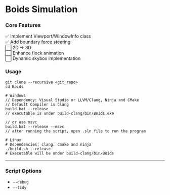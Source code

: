 # Boids Simulation

### Core Features
✅ Implement Viewport/WindowInfo class  
✅ Add boundary force steering  
⬜ 2D -> 3D  
⬜ Enhance flock animation  
⬜ Dynamic skybox implementation  

### Usage

```
git clone --recursive <git_repo>
cd Boids

# Windows
// Dependency: Visual Studio or LLVM/Clang, Ninja and CMake
// Default Compiler is Clang
build.bat --release 
// executable is under build-clang/bin/Boids.exe

// or use msvc
build.bat --release --msvc
// after running the script, open .sln file to run the program

# Linux
# Dependencies: clang, cmake and ninja
./build.sh --release
# Executable will be under build-clang/bin/Boids
```

---
### Script Options
- `--debug`
- `--tidy`
